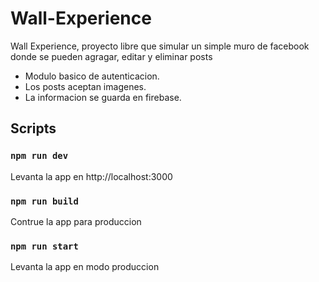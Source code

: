# Wall-Experience

Wall Experience, proyecto libre que simular un simple muro de facebook donde se pueden agragar, editar y eliminar posts

- Modulo basico de autenticacion.
- Los posts aceptan imagenes.
- La informacion se guarda en firebase.

## Scripts

### `npm run dev`

Levanta la app en http://localhost:3000

### `npm run build`

Contrue la app para produccion

### `npm run start`

Levanta la app en modo produccion
